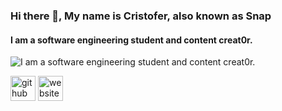 ### Hi there 👋, My name is Cristofer, also known as Snap
#### I am a software engineering student and content creat0r.
![I am a software engineering student and content creat0r.](https://i.pinimg.com/originals/69/b2/ed/69b2edb9cc3570f23aa830cfcb44c994.gif)


[<img src='https://cdn.jsdelivr.net/npm/simple-icons@3.0.1/icons/github.svg' alt='github' height='40'>](https://github.com/snaposting)  [<img src='https://cdn.jsdelivr.net/npm/simple-icons@3.0.1/icons/icloud.svg' alt='website' height='40'>](https://linktr.ee/yungsnap666)  

